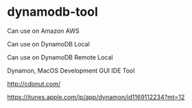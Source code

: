 # dynamodb-tool


Can use on Amazon AWS

Can use on DynamoDB Local

Can use on DynamoDB Remote Local

Dynamon, MacOS Development GUI IDE Tool

http://cdonut.com/

https://itunes.apple.com/jp/app/dynamon/id1169112234?mt=12
